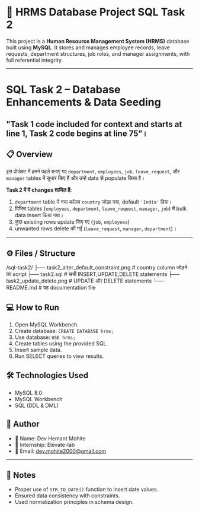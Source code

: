 # 💼 HRMS Database Project SQL Task 2

This project is a **Human Resource Management System (HRMS)** database built using **MySQL**. It stores and manages employee records, leave requests, department structures, job roles, and manager assignments, with full referential integrity.

---
# SQL Task 2 – Database Enhancements & Data Seeding

## "Task 1 code included for context and starts at line 1, Task 2 code begins at line 75"।

## 📋 Overview
इस प्रोजेक्ट में हमने पहले बनाए गए `department`, `employees`, `job`, `leave_request`, और `manager` tables में सुधार किए हैं और उन्हें data से populate किया है।

**Task 2 में ये changes शामिल हैं:**
1. `department` table में नया कॉलम `country` जोड़ा गया, default `'India'` दिया।
2. विभिन्न tables (`employees`, `department`, `leave_request`, `manager`, `job`) में bulk data insert किया गया।
3. कुछ existing rows update किए गए (`job`, `employees`)
4. unwanted rows delete की गईं (`leave_request`, `manager`, `department`)।

---

## ⚙️ Files / Structure

/sql-task2/
├── task2_alter_default_constraint.png # country column जोड़ने का script
├── task2.sql # सभी INSERT,UPDATE,DELETE statements
├── task2_update_delete.png # UPDATE और DELETE statements
└── README.md # यह documentation file


## 💻 How to Run

1. Open MySQL Workbench.
2. Create database: `CREATE DATABASE hrms;`
3. Use database: `USE hrms;`
4. Create tables using the provided SQL.
5. Insert sample data.
6. Run SELECT queries to view results.

## 🛠 Technologies Used

- MySQL 8.0
- MySQL Workbench
- SQL (DDL & DML)

## 📌 Author

- 👤 Name: Dev Hemant Mohite
- 🏫 Internship: Elevate-lab
- 📧 Email: dev.mohite2000@gmail.com

---

## 📎 Notes

- Proper use of `STR_TO_DATE()` function to insert date values.
- Ensured data consistency with constraints.
- Used normalization principles in schema design.
